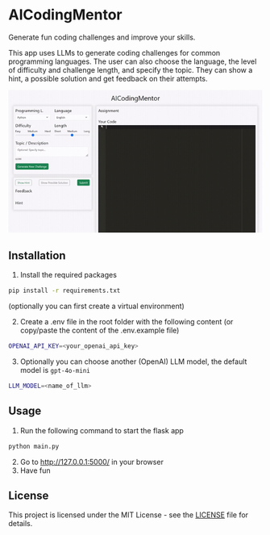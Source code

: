 # AICodingMentor 
Generate fun coding challenges and improve your skills.

This app uses LLMs to generate coding challenges for common programming languages. The user can also choose the language, the level of difficulty and challenge length, and specify the topic. They can show a hint, a possible solution and get feedback on their attempts.

<img src="flask_app/static/AICodingMentor.gif" alt="Demo" width="640" >

## Installation
1. Install the required packages
```bash
pip install -r requirements.txt
```
(optionally you can first create a virtual environment)

2. Create a .env file in the root folder with the following content (or copy/paste the content of the .env.example file)
```bash
OPENAI_API_KEY=<your_openai_api_key>
```

3. Optionally you can choose another (OpenAI) LLM model, the default model is `gpt-4o-mini`
```bash
LLM_MODEL=<name_of_llm>
```

## Usage

1. Run the following command to start the flask app
```bash
python main.py
```
2. Go to http://127.0.0.1:5000/ in your browser
3. Have fun

## License
This project is licensed under the MIT License - see the [LICENSE](LICENSE) file for details.

